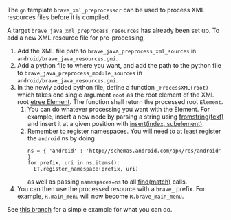 The `gn` template `brave_xml_preprocessor` can be used to process XML resources files before it is compiled.

A target `brave_java_xml_preprocess_resources` has already been set up. To add a new XML resource file for pre-processing,

1. Add the XML file path to `brave_java_preprocess_xml_sources` in `android/brave_java_resources.gni`.
2. Add a python file to where you want, and add the path to the python file to `brave_java_preprocess_module_sources` in `android/brave_java_resources.gni`.
3. In the newly added python file, define a function `_ProcessXML(root)` which takes one single argument `root` as the root element of the XML root [etree Element](https://docs.python.org/3/library/xml.etree.elementtree.html#xml.etree.ElementTree.Element). The function shall return the processed root `Element`.
   1. You can do whatever processing you want with the Element. For example, insert a new node by parsing a string using [fromstring(text)](https://docs.python.org/3/library/xml.etree.elementtree.html#xml.etree.ElementTree.fromstring) and insert it at a given position with [insert(index, subelement)](https://docs.python.org/3/library/xml.etree.elementtree.html#xml.etree.ElementTree.Element.insert).
   2. Remember to register namespaces. You will need to at least register the `android` ns by doing
      ```
      ns = { 'android' : 'http://schemas.android.com/apk/res/android' }
      for prefix, uri in ns.items():
        ET.register_namespace(prefix, uri)
      ```
      as well as passing `namespaces=ns` to all [find(match)](https://docs.python.org/3/library/xml.etree.elementtree.html#xml.etree.ElementTree.Element.find) calls.
4. You can then use the processed resource with a `brave_` prefix. For example, `R.main_menu` will now become `R.brave_main_menu`.

See [this branch](https://github.com/brave/brave-core/compare/android_res_xml_parser_test) for a simple example for what you can do.